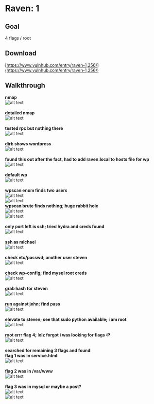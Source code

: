 # Raven: 1

## Goal
4 flags / root

## Download
[https://www.vulnhub.com/entry/raven-1,256/](https://www.vulnhub.com/entry/raven-1,256/)

## Walkthrough
**nmap**
<br>![alt text](imgs/nmap.png)
<br><br>
**detailed nmap**
<br>![alt text](imgs/nmap-detail.png)
<br><br>
**tested rpc but nothing there**
<br>![alt text](imgs/showmount.png)
<br><br>
**dirb shows wordpress**
<br>![alt text](imgs/dirb.png)
<br><br>
**found this out after the fact, had to add raven.local to hosts file for wp**
<br>![alt text](imgs/hostsfile.png)
<br><br>
**default wp**
<br>![alt text](imgs/defaultwp.png)
<br><br>
**wpscan enum finds two users**
<br>![alt text](imgs/wpenum1.png)
<br>![alt text](imgs/wpenum2.png)
<br>
**wpscan brute finds nothing; huge rabbit hole**
<br>![alt text](imgs/wpbrute1.png)
<br>![alt text](imgs/wpbrute2.png)
<br><br>
**only port left is ssh; tried hydra and creds found**
<br>![alt text](imgs/hydra.png)
<br><br>
**ssh as michael**
<br>![alt text](imgs/sshmichael.png)
<br><br>
**check etc/passwd; another user steven**
<br>![alt text](imgs/etcpasswd.png)
<br><br>
**check wp-config; find mysql root creds**
<br>![alt text](imgs/wpconfig.png)
<br><br>
**grab hash for steven**
<br>![alt text](imgs/mysql.png)
<br><br>
**run against john; find pass**
<br>![alt text](imgs/john_steven.png)
<br><br>
**elevate to steven; see that sudo python available; i am root**
<br>![alt text](imgs/sudopython.png)
<br><br>
**root errr flag 4; lolz forgot i was looking for flags :P**
<br>![alt text](imgs/flag4.png)
<br><br>
**searched for remaining 3 flags and found**
<br>**flag 1 was in service.html**
<br>![alt text](imgs/flag1.png)
<br><br>**flag 2 was in /var/www**
<br>![alt text](imgs/flag2.png)
<br><br>**flag 3 was in mysql or maybe a post?**
<br>![alt text](imgs/flag3_1.png)
<br>![alt text](imgs/flag3_2.png)
